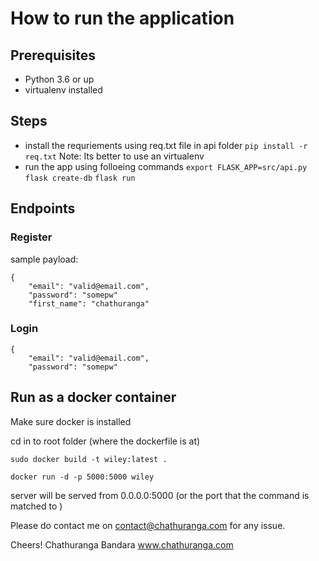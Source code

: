 # How to run the application

## Prerequisites

- Python 3.6 or up
- virtualenv installed 

## Steps

- install the requriements using req.txt file in api folder
    ``` pip install -r req.txt ```
Note: Its better to use an virtualenv
- run the app using folloeing commands
    ``` export FLASK_APP=src/api.py  ```
    ``` flask create-db ``` 
    ``` flask run ```

## Endpoints

### Register
sample payload:
``` 
{ 
    "email": "valid@email.com",
    "password": "somepw"
    "first_name": "chathuranga"
```

### Login

``` 
{ 
    "email": "valid@email.com",
    "password": "somepw"
```

## Run as a docker container

Make sure docker is installed

cd in to root folder (where the dockerfile is at)

``` 
sudo docker build -t wiley:latest .
```

```
docker run -d -p 5000:5000 wiley
```

server will be served from 0.0.0.0:5000 (or the port that the command is matched to )

Please do contact me on contact@chathuranga.com for any issue. 

Cheers!
Chathuranga Bandara
www.chathuranga.com



